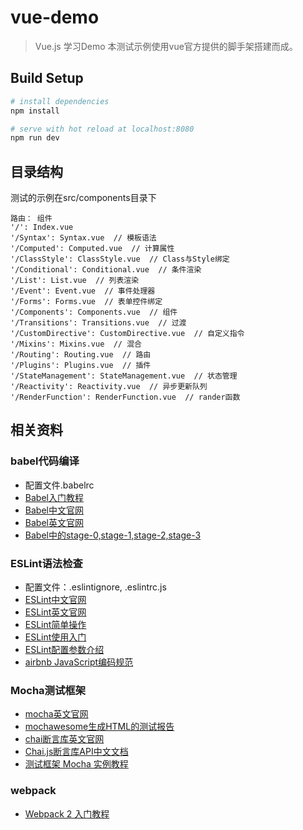 # vue-demo

> Vue.js 学习Demo 本测试示例使用vue官方提供的脚手架搭建而成。

## Build Setup

``` bash
# install dependencies
npm install

# serve with hot reload at localhost:8080
npm run dev
```

## 目录结构
测试的示例在src/components目录下
```
路由： 组件
'/': Index.vue
'/Syntax': Syntax.vue  // 模板语法
'/Computed': Computed.vue  // 计算属性
'/ClassStyle': ClassStyle.vue  // Class与Style绑定
'/Conditional': Conditional.vue  // 条件渲染     
'/List': List.vue  // 列表渲染
'/Event': Event.vue  // 事件处理器
'/Forms': Forms.vue  // 表单控件绑定
'/Components': Components.vue  // 组件    
'/Transitions': Transitions.vue  // 过渡
'/CustomDirective': CustomDirective.vue  // 自定义指令   
'/Mixins': Mixins.vue  // 混合
'/Routing': Routing.vue  // 路由
'/Plugins': Plugins.vue  // 插件
'/StateManagement': StateManagement.vue  // 状态管理
'/Reactivity': Reactivity.vue  // 异步更新队列
'/RenderFunction': RenderFunction.vue  // rander函数
```

## 相关资料

### babel代码编译

* 配置文件.babelrc
* [Babel入门教程](http://www.ruanyifeng.com/blog/2016/01/babel.html)
* [Babel中文官网](http://babeljs.cn/)
* [Babel英文官网](http://babeljs.io/)
* [Babel中的stage-0,stage-1,stage-2,stage-3](http://www.cnblogs.com/chris-oil/p/5717544.html)


### ESLint语法检查

* 配置文件：.eslintignore, .eslintrc.js
* [ESLint中文官网](http://eslint.cn/)
* [ESLint英文官网](http://eslint.org/)
* [ESLint简单操作](https://segmentfault.com/a/1190000004965396)
* [ESLint使用入门](https://csspod.com/getting-started-with-eslint/)
* [ESLint配置参数介绍](https://segmentfault.com/a/1190000004468428)
* [airbnb JavaScript编码规范](https://github.com/airbnb/javascript)


### Mocha测试框架

* [mocha英文官网](https://mochajs.org/)
* [mochawesome生成HTML的测试报告](http://adamgruber.github.io/mochawesome/)
* [chai断言库英文官网](http://chaijs.com/)
* [Chai.js断言库API中文文档](http://www.jianshu.com/p/f200a75a15d2)
* [测试框架 Mocha 实例教程](http://www.ruanyifeng.com/blog/2015/12/a-mocha-tutorial-of-examples.html)


### webpack

* [Webpack 2 入门教程](https://llp0574.github.io/2016/11/29/getting-started-with-webpack2/)
